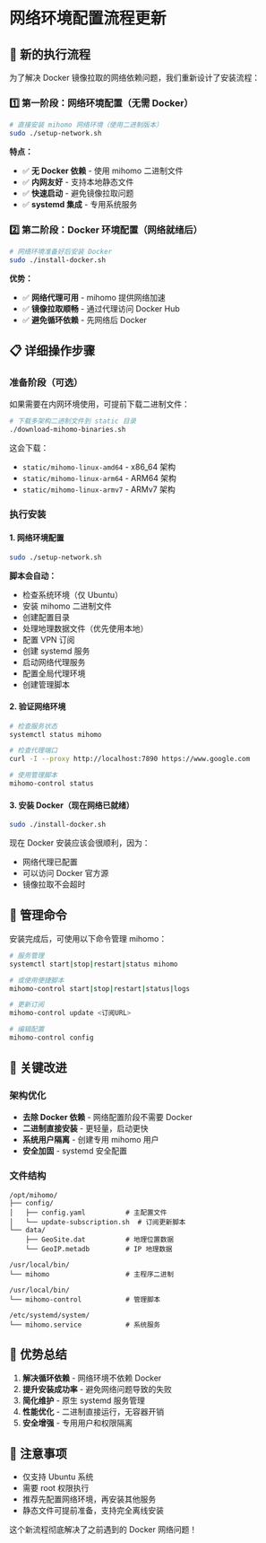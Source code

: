 # 网络环境配置流程更新

## 🎯 新的执行流程

为了解决 Docker 镜像拉取的网络依赖问题，我们重新设计了安装流程：

### 1️⃣ 第一阶段：网络环境配置（无需 Docker）
```bash
# 直接安装 mihomo 网络环境（使用二进制版本）
sudo ./setup-network.sh
```

**特点：**
- ✅ **无 Docker 依赖** - 使用 mihomo 二进制文件
- ✅ **内网友好** - 支持本地静态文件
- ✅ **快速启动** - 避免镜像拉取问题
- ✅ **systemd 集成** - 专用系统服务

### 2️⃣ 第二阶段：Docker 环境配置（网络就绪后）
```bash
# 网络环境准备好后安装 Docker
sudo ./install-docker.sh
```

**优势：**
- ✅ **网络代理可用** - mihomo 提供网络加速
- ✅ **镜像拉取顺畅** - 通过代理访问 Docker Hub
- ✅ **避免循环依赖** - 先网络后 Docker

## 📋 详细操作步骤

### 准备阶段（可选）
如果需要在内网环境使用，可提前下载二进制文件：

```bash
# 下载多架构二进制文件到 static 目录
./download-mihomo-binaries.sh
```

这会下载：
- `static/mihomo-linux-amd64` - x86_64 架构
- `static/mihomo-linux-arm64` - ARM64 架构  
- `static/mihomo-linux-armv7` - ARMv7 架构

### 执行安装

#### 1. 网络环境配置
```bash
sudo ./setup-network.sh
```

**脚本会自动：**
- 检查系统环境（仅 Ubuntu）
- 安装 mihomo 二进制文件
- 创建配置目录
- 处理地理数据文件（优先使用本地）
- 配置 VPN 订阅
- 创建 systemd 服务
- 启动网络代理服务
- 配置全局代理环境
- 创建管理脚本

#### 2. 验证网络环境
```bash
# 检查服务状态
systemctl status mihomo

# 检查代理端口
curl -I --proxy http://localhost:7890 https://www.google.com

# 使用管理脚本
mihomo-control status
```

#### 3. 安装 Docker（现在网络已就绪）
```bash
sudo ./install-docker.sh
```

现在 Docker 安装应该会很顺利，因为：
- 网络代理已配置
- 可以访问 Docker 官方源
- 镜像拉取不会超时

## 🔧 管理命令

安装完成后，可使用以下命令管理 mihomo：

```bash
# 服务管理
systemctl start|stop|restart|status mihomo

# 或使用便捷脚本
mihomo-control start|stop|restart|status|logs

# 更新订阅
mihomo-control update <订阅URL>

# 编辑配置
mihomo-control config
```

## 🎯 关键改进

### 架构优化
- **去除 Docker 依赖** - 网络配置阶段不需要 Docker
- **二进制直接安装** - 更轻量，启动更快
- **系统用户隔离** - 创建专用 mihomo 用户
- **安全加固** - systemd 安全配置

### 文件结构
```
/opt/mihomo/
├── config/
│   ├── config.yaml          # 主配置文件
│   └── update-subscription.sh  # 订阅更新脚本
└── data/
    ├── GeoSite.dat          # 地理位置数据
    └── GeoIP.metadb         # IP 地理数据

/usr/local/bin/
└── mihomo                   # 主程序二进制

/usr/local/bin/
└── mihomo-control           # 管理脚本

/etc/systemd/system/
└── mihomo.service           # 系统服务
```

## 🚀 优势总结

1. **解决循环依赖** - 网络环境不依赖 Docker
2. **提升安装成功率** - 避免网络问题导致的失败
3. **简化维护** - 原生 systemd 服务管理
4. **性能优化** - 二进制直接运行，无容器开销
5. **安全增强** - 专用用户和权限隔离

## 📝 注意事项

- 仅支持 Ubuntu 系统
- 需要 root 权限执行
- 推荐先配置网络环境，再安装其他服务
- 静态文件可提前准备，支持完全离线安装

这个新流程彻底解决了之前遇到的 Docker 网络问题！